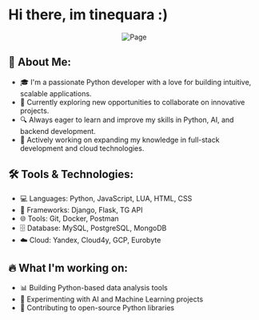 # Hi there, im tinequara :)
<p align="center">
  <img src="https://pngimg.com/uploads/tom_and_jerry/tom_and_jerry_PNG32.png" alt="Page" /> 
</p>

## 🚀 About Me:
- 🎓 I'm a passionate Python developer with a love for building intuitive, scalable applications.
- 💼 Currently exploring new opportunities to collaborate on innovative projects.
- 🔍 Always eager to learn and improve my skills in Python, AI, and backend development.
- 🌱 Actively working on expanding my knowledge in full-stack development and cloud technologies.

## 🛠️ Tools & Technologies:
- 💻 Languages: Python, JavaScript, LUA, HTML, CSS
- 🔧 Frameworks: Django, Flask, TG API
- 🌐 Tools: Git, Docker, Postman
- 🗄️ Database: MySQL, PostgreSQL, MongoDB
- ☁️ Cloud: Yandex, Cloud4y, GCP, Eurobyte

## 🔥 What I'm working on:
- 📊 Building Python-based data analysis tools
- 🤖 Experimenting with AI and Machine Learning projects
- 🚀 Contributing to open-source Python libraries

